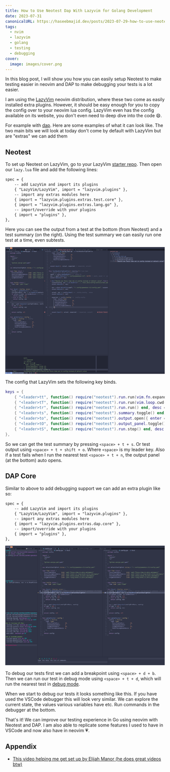 ```yaml
---
title: How to Use Neotest Dap With Lazyvim for Golang Development
date: 2023-07-31
canonicalURL: https://haseebmajid.dev/posts/2023-07-29-how-to-use-neotest-dap-with-lazyvim-for-golang-development
tags:
  - nvim
  - lazyvim
  - golang
  - testing
  - debugging
cover:
  image: images/cover.png
---
```


In this blog post, I will show you how you can easily setup Neotest to make testing easier in neovim and DAP to make
debugging your tests is a lot easier.

I am using the [LazyVim](https://www.lazyvim.org/) neovim distribution, where these two come as easily installed extra
plugins. However, it should be easy enough for you to copy the config over to your neovim lua config.
LazyVim even has the config available on its website, you don't even need to deep dive into the code :smile:.

For example with [dap](https://www.lazyvim.org/extras/dap/core). Here are some examples of what it can look like. The two
main bits we will look at today don't come by default with LazyVim but are "extras" we can add them

## Neotest

To set up Neotest on LazyVim, go to your LazyVim [starter repo](https://github.com/LazyVim/starter). Then open our
`lazy.lua` file and add the following lines:

```lua{hl_lines=[5-6]}
spec = {
    -- add LazyVim and import its plugins
    { "LazyVim/LazyVim", import = "lazyvim.plugins" },
    -- import any extras modules here
    { import = "lazyvim.plugins.extras.test.core" },
    { import = "lazyvim.plugins.extras.lang.go" },
    -- import/override with your plugins
    { import = "plugins" },
},
```

Here you can see the output from a test at the bottom (from Neotest) and a test summary (on the right).
Using the test summary we can easily run one test at a time, even subtests.

![Test Summary](images/test_summary.png)

The config that LazyVim sets the following key binds.

```lua
keys = {
    { "<leader>tt", function() require("neotest").run.run(vim.fn.expand("%")) end, desc = "Run File" },
    { "<leader>tT", function() require("neotest").run.run(vim.loop.cwd()) end, desc = "Run All Test Files" },
    { "<leader>tr", function() require("neotest").run.run() end, desc = "Run Nearest" },
    { "<leader>ts", function() require("neotest").summary.toggle() end, desc = "Toggle Summary" },
    { "<leader>to", function() require("neotest").output.open({ enter = true, auto_close = true }) end, desc = "Show Output" },
    { "<leader>tO", function() require("neotest").output_panel.toggle() end, desc = "Toggle Output Panel" },
    { "<leader>tS", function() require("neotest").run.stop() end, desc = "Stop" },
},
```

So we can get the test summary by pressing `<space> + t + s`.
Or test output using `<space> + t + shift + o`. Where `<space>` is my leader key. Also if a test fails when I run
the nearest test `<space> + t + n`, the output panel (at the bottom) auto opens.

## DAP Core

Similar to above to add debugging support we can add an extra plugin like so:

```lua{hl_lines=[5]}
spec = {
    -- add LazyVim and import its plugins
    { "LazyVim/LazyVim", import = "lazyvim.plugins" },
    -- import any extras modules here
    { import = "lazyvim.plugins.extras.dap.core" },
    -- import/override with your plugins
    { import = "plugins" },
},
```

![Test Debug](images/test_debug.png)

To debug our tests first we can add a breakpoint using `<space> + d + b`. Then we can run our test in debug mode using
`<space> + t + d`, which will run the nearest test in [debug mode](https://github.com/LazyVim/LazyVim/blob/566049aa4a26a86219dd1ad1624f9a1bf18831b6/lua/lazyvim/plugins/extras/lang/go.lua#L20).

When we start to debug our tests it looks something like this. If you have used the VSCode debugger this will look very
similar. We can explore the current state, the values various variables have etc. Run commands in the debugger at the
bottom.

That's it! We can improve our testing experience in Go using neovim with Neotest and DAP. I am also able to replicate
some features I used to have in VSCode and now also have in neovim 💗.


## Appendix

- [This video helping me get set up by Elijah Manor (he does great videos btw)](https://www.youtube.com/watch?v=7Nt8n3rjfDY)

